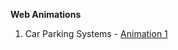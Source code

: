 **Web Animations**

1. Car Parking Systems - [Animation 1](https://aleksandrbalter.github.io/demos/testcar/k1.html)
